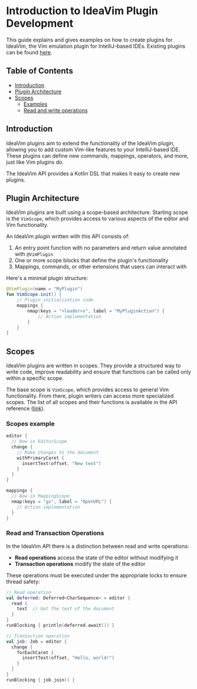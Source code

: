 # Introduction to IdeaVim Plugin Development

This guide explains and gives examples on how to create plugins for IdeaVim, the Vim emulation plugin for IntelliJ-based IDEs.
Existing plugins can be found [here](IdeaVim%20Plugins.md).

## Table of Contents

- [Introduction](#introduction)
- [Plugin Architecture](#plugin-architecture)
- [Scopes](#scopes)
  - [Examples](#scopes-example)
  - [Read and write operations](#read-and-transaction-operations)

## Introduction

IdeaVim plugins aim to extend the functionality of the IdeaVim plugin, allowing you to add custom Vim-like features to your IntelliJ-based IDE.
These plugins can define new commands, mappings, operators, and more, just like Vim plugins do.

The IdeaVim API provides a Kotlin DSL that makes it easy to create new plugins.

## Plugin Architecture

IdeaVim plugins are built using a scope-based architecture.
Starting scope is the `VimScope`, which provides access to various aspects of the editor and Vim functionality.

An IdeaVim plugin written with this API consists of:

1. An entry point function with no parameters and return value annotated with `@VimPlugin`
2. One or more scope blocks that define the plugin's functionality
3. Mappings, commands, or other extensions that users can interact with

Here's a minimal plugin structure:

```kotlin
@VimPlugin(name = "MyPlugin")
fun VimScope.init() {
    // Plugin initialization code
    mappings {
        nmap(keys = "<leader>x", label = "MyPluginAction") {
            // Action implementation
        }
    }
}
```

## Scopes

IdeaVim plugins are written in scopes.
They provide a structured way to write code, improve readability and ensure that functions can be called only within a specific scope.

The base scope is `VimScope`, which provides access to general Vim functionality. From there, plugin writers can access more specialized scopes.
The list of all scopes and their functions is available in the API reference ([link](Plugin-API-reference.md)).

### Scopes example

```kotlin
editor {
  // Now in EditorScope
  change {
    // Make changes to the document
    withPrimaryCaret {
      insertText(offset, "New text")
    }
  }
}

mappings {
  // Now in MappingScope
  nmap(keys = "gx", label = "OpenURL") {
    // Action implementation
  }
}
```

### Read and Transaction Operations

In the IdeaVim API there is a distinction between read and write operations:

- **Read operations** access the state of the editor without modifying it
- **Transaction operations** modify the state of the editor

These operations must be executed under the appropriate locks to ensure thread safety:

```kotlin
// Read operation
val deferred: Deferred<CharSequence> = editor {
  read {
    text  // Get the text of the document
  }
}
runBlocking { println(deferred.await()) }

// Transaction operation
val job: Job = editor {
  change {
    forEachCaret {
      insertText(offset, "Hello, world!")
    }
  }
}
runBlocking { job.join() }
```